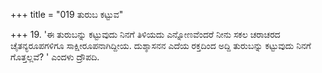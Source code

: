 +++
title = "019 ತುರುಬ ಕಟ್ಟುವ"

+++
19. 'ಈ ತುರುಬನ್ನು ಕಟ್ಟುವುದು ನಿನಗೆ ತಿಳಿಯದು ಎನ್ನೋಣವೆಂದರೆ ನೀನು ಸಕಲ ಚರಾಚರದ ಚೈತನ್ಯರೂಪಗಳಿಗೂ  ಸಾಕ್ಷೀರೂಪನಾಗಿದ್ದೀಯ. ದುಶ್ಶಾಸನನ ಎದೆಯ ರಕ್ತದಿಂದ ಅದ್ದಿ ತುರುಬನ್ನು ಕಟ್ಟುವುದು ನಿನಗೆ ಗೊತ್ತಲ್ಲವೆ? ' ಎಂದಳು ದ್ರೌಪದಿ.